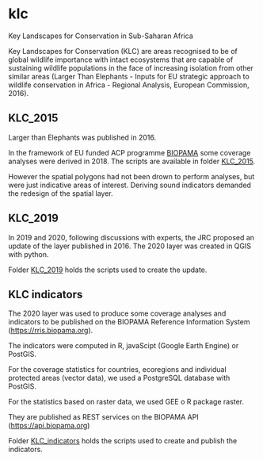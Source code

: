 # klc
Key Landscapes for Conservation in Sub-Saharan Africa

Key Landscapes for Conservation (KLC) are areas recognised to be of global wildlife importance with intact ecosystems that are capable of sustaining wildlife populations in the face of increasing isolation from other similar areas (Larger Than Elephants - Inputs for EU strategic approach to wildlife conservation in Africa - Regional Analysis, European Commission, 2016).

## KLC_2015
Larger than Elephants was published in 2016.

In the framework of EU funded ACP programme [BIOPAMA](https://biopama.org) some coverage analyses were derived in 2018. The scripts are available in folder [KLC_2015](https://github.com/melwey/klc/tree/master/KLC_2015).

However the spatial polygons had not been drown to perform analyses, but were just indicative areas of interest. Deriving sound indicators demanded the redesign of the spatial layer.

## KLC_2019

In 2019 and 2020, following discussions with experts, the JRC proposed an update of the layer published in 2016.
The 2020 layer was created in QGIS with python.

Folder [KLC_2019](https://github.com/melwey/klc/tree/master/KLC_2019) holds the scripts used to create the update.


## KLC indicators
The 2020 layer was used to produce some coverage analyses and indicators to be published on the BIOPAMA Reference Information System (https://rris.biopama.org).

The indicators were computed in R, javaScipt (Google Earth Engine) or PostGIS.

For the coverage statistics for countries, ecoregions and individual protected areas (vector data), we used a PostgreSQL database with PostGIS.

For the statistics based on raster data, we used GEE o R package raster.

They are published as REST services on the BIOPAMA API (https://api.biopama.org)

Folder [KLC_indicators](https://github.com/melwey/klc/tree/master/KLC_2019) holds the scripts used to create and publish the indicators.
